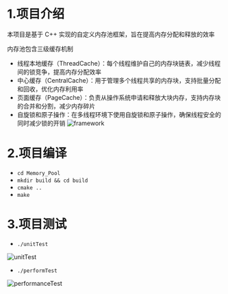 # 1.项目介绍
本项目是基于 C++ 实现的自定义内存池框架，旨在提高内存分配和释放的效率

内存池包含三级缓存机制
- 线程本地缓存（ThreadCache）：每个线程维护自己的内存块链表，减少线程间的锁竞争，提高内存分配效率
- 中心缓存（CentralCache）：用于管理多个线程共享的内存块，支持批量分配和回收，优化内存利用率
- 页面缓存（PageCache）：负责从操作系统申请和释放大块内存，支持内存块的合并和分割，减少内存碎片
- 自旋锁和原子操作：在多线程环境下使用自旋锁和原子操作，确保线程安全的同时减少锁的开销
![framework](https://github.com/user-attachments/assets/aea9e649-a851-47c2-90e7-8d3b212a8d20)

# 2.项目编译
- `cd Memory_Pool`
- `mkdir build && cd build`
- `cmake ..`
- `make`
# 3.项目测试
- `./unitTest`

![unitTest](https://github.com/user-attachments/assets/528607b1-5ae4-4725-bfd6-f3df785a7147)

- `./performTest`

![performanceTest](https://github.com/user-attachments/assets/497189f2-ccb9-4c13-827a-ecf89f8d67ab)


